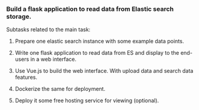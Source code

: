 ### Build a flask application to read data from Elastic search storage.

Subtasks related to the main task:

1. Prepare one elastic search instance with some example data points.

2. Write one flask application to read data from ES and display to the end-users in a web interface.

3. Use Vue.js to build the web interface. With upload data and search data features.

4. Dockerize the same for deployment.

5. Deploy it some free hosting service for viewing (optional).